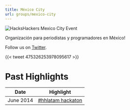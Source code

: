 ```yaml
---
title: México City
url: groups/mexico-city
---
```


![HacksHackers Mexico City Event](https://pbs.twimg.com/media/Bpi5Km6CIAECW_f?format=jpg&name=large)

Organización para periodistas y programadores en México!

Follow us on [Twitter](https://twitter.com/HHMex).

{{< tweet 475326253978095617 >}}

# Past Highlights

| **Date**  | **Highlight** |  
|-----------|---------------|  
| June 2014 | [#hhlatam hackaton](https://twitter.com/HHMex/status/475333352984035328) |
